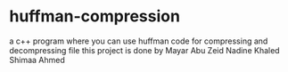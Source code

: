 # huffman-compression
a c++ program where you can use huffman code for compressing and decompressing file
this project is done by
Mayar Abu Zeid
Nadine Khaled
Shimaa Ahmed
